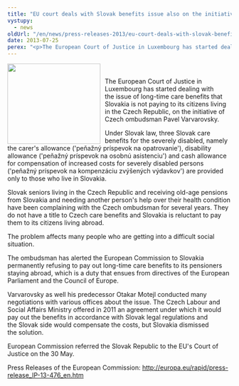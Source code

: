 ```yaml
---
title: "EU court deals with Slovak benefits issue also on the initiative of the Czech ombudsman"
vystupy:
  - news
oldUrl: "/en/news/press-releases-2013/eu-court-deals-with-slovak-benefits-issue-also-on-the-initiative-of-the-czech-ombudsman-1/"
date: 2013-07-25
perex: "<p>The European Court of Justice in Luxembourg has started dealing with the issue of long-time care benefits that Slovakia is not paying to its citizens living in the Czech Republic, on the initiative of Czech ombudsman Pavel Varvarovsky. </p>"
---
```


<!-- imported from the old website -->

<img src="https://www.ochrance.cz/uploads/RTEmagicC_EU_01.jpg.jpg" alt="" style="PADDING-RIGHT: 10px; FLOAT: left" title="" height="180" width="209" />  <p>The European Court of Justice in Luxembourg has started dealing with the issue of long-time care benefits that Slovakia is not paying to its citizens living in the Czech Republic, on the initiative of Czech ombudsman Pavel Varvarovsky.</p><p>Under Slovak law, three Slovak care benefits for the severely disabled, namely the carer's allowance (<span class="A__T2">'peňažný príspevok na opatrovanie'</span>), disability allowance (<span class="A__T2">'peňažný príspevok na osobnú asistenciu'</span>) and cash allowance for compensation of increased costs for severely disabled persons (<span class="A__T2">'peňažný príspevok na kompenzáciu zvýšených výdavkov'</span>) are provided only to those who live in Slovakia.</p><p>Slovak seniors living in the Czech Republic and receiving old-age pensions from Slovakia and needing another person's help over their health condition have been complaining with the Czech ombudsman for several years. They do not have a title to Czech care benefits and Slovakia is reluctant to pay them to its citizens living abroad.</p><p>The problem affects many people who are getting into a difficult social situation.</p><p>The ombudsman has alerted the European Commission to Slovakia permanently refusing to pay out long-time care benefits to its pensioners staying abroad, which is a duty that ensues from directives of the European Parliament and the Council of Europe.</p><p>Varvarovsky as well his predecessor Otakar Motejl conducted many negotiations with various offices about the issue. The Czech Labour and Social Affairs Ministry offered in 2011 an agreement under which it would pay out the benefits in accordance with Slovak legal regulations and the Slovak side would compensate the costs, but Slovakia dismissed the solution.</p><p>European Commission referred the Slovak Republic to the EU's Court of Justice on the 30 May. </p><p>Press Releases of the European Commission: <a title="Opening in a new window" href="http://europa.eu/rapid/press-release_IP-13-476_en.htm" target="_blank">http://europa.eu/rapid/press-release_IP-13-476_en.htm</a> <img alt="" src="https://www.ochrance.cz/typo3/ext/od_linkdesc/icons/external.gif" class="od_linkdesc_icon_external" /></p>
